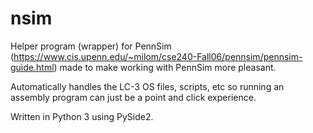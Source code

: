 # nsim

Helper program (wrapper) for PennSim (https://www.cis.upenn.edu/~milom/cse240-Fall06/pennsim/pennsim-guide.html) made to make working with PennSim more pleasant.

Automatically handles the LC-3 OS files, scripts, etc so running an assembly program can just be a point and click experience.

Written in Python 3 using PySide2.
